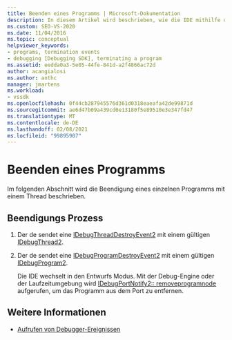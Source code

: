 ```yaml
---
title: Beenden eines Programms | Microsoft-Dokumentation
description: In diesem Artikel wird beschrieben, wie die IDE mithilfe der Debug-Engine ein einzelnes Programm mit einem einzigen Thread beendet.
ms.custom: SEO-VS-2020
ms.date: 11/04/2016
ms.topic: conceptual
helpviewer_keywords:
- programs, termination events
- debugging [Debugging SDK], terminating a program
ms.assetid: eedda0a3-5e05-44fe-841d-a2f4866ac72d
author: acangialosi
ms.author: anthc
manager: jmartens
ms.workload:
- vssdk
ms.openlocfilehash: 0f44cb287945576d361d0318eaeafa42de99871d
ms.sourcegitcommit: ae6d47b09a439cd0e13180f5e89510e3e347fd47
ms.translationtype: MT
ms.contentlocale: de-DE
ms.lasthandoff: 02/08/2021
ms.locfileid: "99895907"
---
```

# <a name="terminating-a-program"></a>Beenden eines Programms
Im folgenden Abschnitt wird die Beendigung eines einzelnen Programms mit einem Thread beschrieben.

## <a name="termination-process"></a>Beendigungs Prozess

1. Der de sendet eine [IDebugThreadDestroyEvent2](../../extensibility/debugger/reference/idebugthreaddestroyevent2.md) mit einem gültigen [IDebugThread2](../../extensibility/debugger/reference/idebugthread2.md).

2. Der de sendet eine [IDebugProgramDestroyEvent2](../../extensibility/debugger/reference/idebugprogramdestroyevent2.md) mit einem gültigen [IDebugProgram2](../../extensibility/debugger/reference/idebugprogram2.md).

   Die IDE wechselt in den Entwurfs Modus. Mit der Debug-Engine oder der Laufzeitumgebung wird [IDebugPortNotify2:: removeprogramnode](../../extensibility/debugger/reference/idebugportnotify2-removeprogramnode.md) aufgerufen, um das Programm aus dem Port zu entfernen.

## <a name="see-also"></a>Weitere Informationen
- [Aufrufen von Debugger-Ereignissen](../../extensibility/debugger/calling-debugger-events.md)
